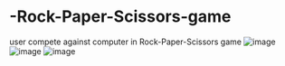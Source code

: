 # -Rock-Paper-Scissors-game
user compete against computer in Rock-Paper-Scissors game
![image](https://github.com/user-attachments/assets/6eba1f4b-c3b4-4f8c-87df-a0648c8972ff)
![image](https://github.com/user-attachments/assets/94ff78c3-06b5-401a-a444-fd903aa533b5)
![image](https://github.com/user-attachments/assets/7345f747-68e8-4141-953f-d3b6e27b8d86)
